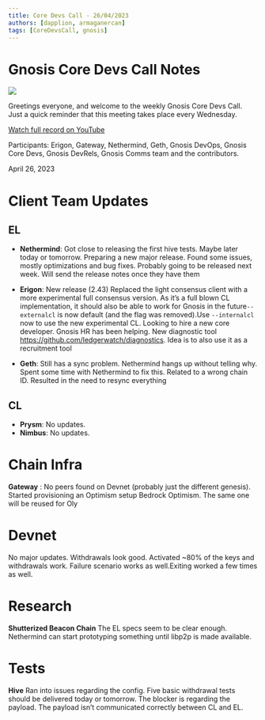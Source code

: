 ```yaml
---
title: Core Devs Call - 26/04/2023
authors: [dapplion, armaganercan]
tags: [CoreDevsCall, gnosis]
---
```


# Gnosis Core Devs Call Notes


![](https://i.imgur.com/Xz5wUTd.png)

Greetings everyone, and welcome to the weekly Gnosis Core Devs Call. Just a quick reminder that this meeting takes place every Wednesday.

[Watch full record on YouTube](https://youtu.be/bbMrJN6ry9U)

Participants: Erigon, Gateway, Nethermind, Geth, Gnosis DevOps, Gnosis Core Devs, Gnosis DevRels, Gnosis Comms team and the contributors.

April 26, 2023

# Client Team Updates
## EL
* **Nethermind**: Got close to releasing the first hive tests. Maybe later today or tomorrow. Preparing a new major release. Found some issues, mostly optimizations and bug fixes. Probably going to be released next week. Will send the release notes once they have them
 
* **Erigon**: New release (2.43) Replaced the light consensus client with a more experimental full consensus version. As it’s a full blown CL implementation, it should also be able to work for Gnosis in the future`--externalcl` is now default (and the flag was removed).Use `--internalcl` now to use the new experimental CL. Looking to hire a new core developer. Gnosis HR has been helping. New diagnostic tool https://github.com/ledgerwatch/diagnostics. Idea is to also use it as a recruitment tool

* **Geth**: Still has a sync problem. Nethermind hangs up without telling why. Spent some time with Nethermind to fix this. Related to a wrong chain ID. Resulted in the need to resync everything

## CL
* **Prysm**: No updates.
* **Nimbus**: No updates.

# Chain Infra
**Gateway** : No peers found on Devnet (probably just the different genesis). Started provisioning an Optimism setup
Bedrock Optimism. The same one will be reused for Oly

# Devnet

No major updates. Withdrawals look good. Activated ~80% of the keys and withdrawals work. Failure scenario works as well.Exiting worked a few times as well.


# Research

**Shutterized Beacon Chain** The EL specs seem to be clear enough. Nethermind can start prototyping something until libp2p is made available.



# Tests
**Hive** Ran into issues regarding the config. Five basic withdrawal tests should be delivered today or tomorrow. The blocker is regarding the payload. The payload isn’t communicated correctly between CL and EL.








